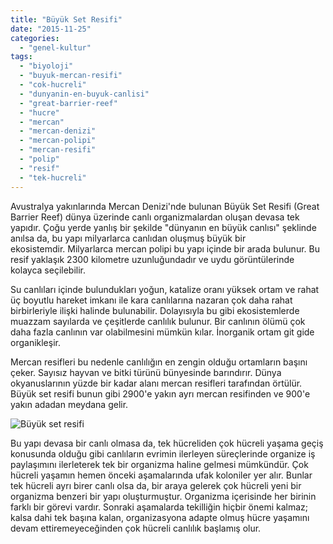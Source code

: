 ```yaml
---
title: "Büyük Set Resifi"
date: "2015-11-25"
categories: 
  - "genel-kultur"
tags: 
  - "biyoloji"
  - "buyuk-mercan-resifi"
  - "cok-hucreli"
  - "dunyanin-en-buyuk-canlisi"
  - "great-barrier-reef"
  - "hucre"
  - "mercan"
  - "mercan-denizi"
  - "mercan-polipi"
  - "mercan-resifi"
  - "polip"
  - "resif"
  - "tek-hucreli"
---
```


Avustralya yakınlarında Mercan Denizi'nde bulunan Büyük Set Resifi (Great Barrier Reef) dünya üzerinde canlı organizmalardan oluşan devasa tek yapıdır. Çoğu yerde yanlış bir şekilde "dünyanın en büyük canlısı" şeklinde anılsa da, bu yapı milyarlarca canlıdan oluşmuş büyük bir ekosistemdir. Milyarlarca mercan polipi bu yapı içinde bir arada bulunur. Bu resif yaklaşık 2300 kilometre uzunluğundadır ve uydu görüntülerinde kolayca seçilebilir.

Su canlıları içinde bulundukları yoğun, katalize oranı yüksek ortam ve rahat üç boyutlu hareket imkanı ile kara canlılarına nazaran çok daha rahat birbirleriyle ilişki halinde bulunabilir. Dolayısıyla bu gibi ekosistemlerde muazzam sayılarda ve çeşitlerde canlılık bulunur. Bir canlının ölümü çok daha fazla canlının var olabilmesini mümkün kılar. İnorganik ortam git gide organikleşir.

Mercan resifleri bu nedenle canlılığın en zengin olduğu ortamların başını çeker. Sayısız hayvan ve bitki türünü bünyesinde barındırır. Dünya okyanuslarının yüzde bir kadar alanı mercan resifleri tarafından örtülür. Büyük set resifi bunun gibi 2900'e yakın ayrı mercan resifinden ve 900'e yakın adadan meydana gelir.

![Büyük set resifi](../images/the-great-barrier-reef-facts-for-kids-turtle-and-clownfish.jpg)

Bu yapı devasa bir canlı olmasa da, tek hücreliden çok hücreli yaşama geçiş konusunda olduğu gibi canlıların evrimin ilerleyen süreçlerinde organize iş paylaşımını ilerleterek tek bir organizma haline gelmesi mümkündür. Çok hücreli yaşamın hemen önceki aşamalarında ufak koloniler yer alır. Bunlar tek hücreli ayrı birer canlı olsa da, bir araya gelerek çok hücreli yeni bir organizma benzeri bir yapı oluşturmuştur. Organizma içerisinde her birinin farklı bir görevi vardır. Sonraki aşamalarda tekilliğin hiçbir önemi kalmaz; kalsa dahi tek başına kalan, organizasyona adapte olmuş hücre yaşamını devam ettiremeyeceğinden çok hücreli canlılık başlamış olur.

